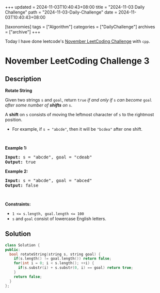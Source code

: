 +++
updated = 2024-11-03T10:40:43+08:00
title = "2024-11-03 Daily Challenge"
path = "2024-11-03-Daily-Challenge"
date = 2024-11-03T10:40:43+08:00

[taxonomies]
tags = ["Algorithm"]
categories = ["DailyChallenge"]
archives = ["archive"]
+++

Today I have done leetcode's [November LeetCoding Challenge](https://leetcode.com/problems/rotate-string/) with `cpp`.

<!-- more -->

# November LeetCoding Challenge 3

## Description

**Rotate String**

<p>Given two strings <code>s</code> and <code>goal</code>, return <code>true</code> <em>if and only if</em> <code>s</code> <em>can become</em> <code>goal</code> <em>after some number of <strong>shifts</strong> on</em> <code>s</code>.</p>

<p>A <strong>shift</strong> on <code>s</code> consists of moving the leftmost character of <code>s</code> to the rightmost position.</p>

<ul>
	<li>For example, if <code>s = &quot;abcde&quot;</code>, then it will be <code>&quot;bcdea&quot;</code> after one shift.</li>
</ul>

<p>&nbsp;</p>
<p><strong class="example">Example 1:</strong></p>
<pre><strong>Input:</strong> s = "abcde", goal = "cdeab"
<strong>Output:</strong> true
</pre><p><strong class="example">Example 2:</strong></p>
<pre><strong>Input:</strong> s = "abcde", goal = "abced"
<strong>Output:</strong> false
</pre>
<p>&nbsp;</p>
<p><strong>Constraints:</strong></p>

<ul>
	<li><code>1 &lt;= s.length, goal.length &lt;= 100</code></li>
	<li><code>s</code> and <code>goal</code> consist of lowercase English letters.</li>
</ul>


## Solution

``` cpp
class Solution {
public:
  bool rotateString(string s, string goal) {
    if(s.length() != goal.length()) return false;
    for(int i = 0; i < s.length(); ++i) {
      if(s.substr(i) + s.substr(0, i) == goal) return true;
    }
    return false;
  } 
};
```

